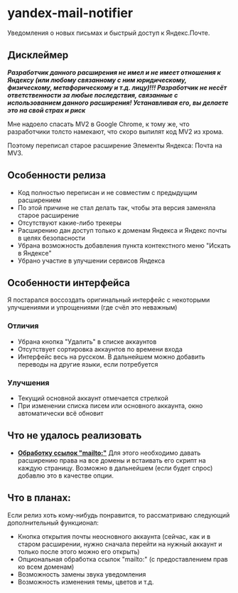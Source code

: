 # yandex-mail-notifier

 Уведомления о новых письмах и быстрый доступ к Яндекс.Почте.

## Дисклеймер

***Разработчик данного расширения не имел и не имеет отношения к Яндексу (или любому связанному с ним юридическому, физическому, метафорическому и т.д. лицу)!!! Разработчик не несёт ответственности за любые последствия, связанные с использованием данного расширения! Устанавливая его, вы делаете это на свой страх и риск***

Мне надоело спасать MV2 в Google Chrome, к тому же, что разработчики толсто намекают, что скоро выпилят код MV2 из хрома.

Поэтому переписал старое расширение Элементы Яндекса: Почта на MV3.

## Особенности релиза

- Код полностью переписан и не совместим с предыдущим расширением
- По этой причине не стал делать так, чтобы эта версия заменяла старое расширение
- Отсутствуют какие-либо трекеры
- Расширению дан доступ только к доменам Яндекса и Яндекс почты в целях безопасности
- Убрана возможность добавления пункта контекстного меню "Искать в Яндексе"
- Убрано участие в улучшении сервисов Яндекса

## Особенности интерфейса

Я постарался воссоздать оригинальный интерфейс с некоторыми улучшениями и упрощениями (где счёл это неважным)  

### Отличия

- Убрана кнопка "Удалить" в списке аккаунтов
- Отсутствует сортировка аккаунтов по времени входа
- Интерфейс весь на русском. В дальнейшем можно добавить переводы на другие языки, если потребуется

### Улучшения

- Текущий основной аккаунт отмечается стрелкой
- При изменении списка писем или основного аккаунта, окно автоматически всё обновит

## Что не удалось реализовать

- **<u>Обработку ссылок "mailto:"</u>** Для этого необходимо давать расширению права на все домены и встаивать его скрипт на каждую страницу. Возможно в дальнейшем (если будет спрос) добавлю это в качестве опции.

## Что в планах:

Если релиз хоть кому-нибудь понравится, то рассматриваю следующий дополнительный функционал:

- Кнопка открытия почты неосновного аккаунта (сейчас, как и в старом расширении, нужно сначала перейти на нужный аккаунт и только после этого можно его открыть)
- Опциональная обработка ссылок "mailto:" (с предоставлением прав ко всем доменам)
- Возможность замены звука уведомления
- Возможность изменения темы, цветов и т.д.

